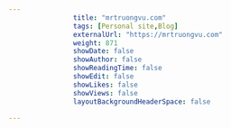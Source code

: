 ---
                title: "mrtruongvu.com"
                tags: [Personal site,Blog]
                externalUrl: "https://mrtruongvu.com"
                weight: 871
                showDate: false
                showAuthor: false
                showReadingTime: false
                showEdit: false
                showLikes: false
                showViews: false
                layoutBackgroundHeaderSpace: false
                ---
